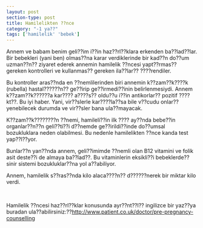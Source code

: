 ```yaml
---
layout: post
section-type: post
title: Hamilelikten ??nce
category: "-1 ya??"
tags: ['hamilelik' 'bebek']
---
```


Annem ve babam benim geli??im i??in haz??rl??klara erkenden ba??lad??lar. Bir bebekleri (yani ben) olmas??na karar verdiklerinde bir kad??n do??um uzman??n?? ziyaret ederek annemin hamilelik ??ncesi yapt??rmas?? gereken kontrolleri ve kullanmas?? gereken ila??lar?? ????rendiler.

Bu kontroller aras??nda en ??nemlilerinden biri annemin k??zam??k????k (rubella) hastal??????n?? ge??irip ge??irmedi??inin belirlenmesiydi. Annem k??zam??k??????a kar???? a????s?? oldu??u i??in antikorlar?? pozitif ????kt??. Bu iyi haber. Yani, vir??slerle kar????la??sa bile v??cudu onlar?? yenebilecek durumda ve vir??sler bana ula??mayacak.

K??zam??k????????n ??nemi, hamileli??in ilk ???? ay??nda bebe??in organlar??n??n geli??ti??i d??nemde ge??irildi??inde do??umsal bozukluklara neden olabilmesi. Bu nedenle hamilelikten ??nce kanda test yap??l??yor.

Bunlar??n yan??nda annem, geli??imimde ??nemli olan B12 vitamini ve folik asit deste??i de almaya ba??lad??. Bu vitaminlerin eksikli??i bebeklerde??sinir sistemi bozukluklar??na yol a??abiliyor.

Annem, hamilelik s??ras??nda kilo alaca????n?? d??????nerek bir miktar kilo verdi.

&nbsp;

Hamilelik ??ncesi haz??rl??klar konusunda ayr??nt??l?? ingilizce bir yaz??ya buradan ula??abilirsiniz:??<a href="http://www.patient.co.uk/doctor/pre-pregnancy-counselling">http://www.patient.co.uk/doctor/pre-pregnancy-counselling</a>
